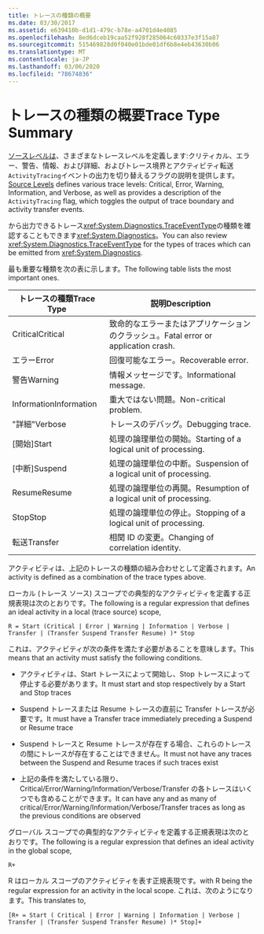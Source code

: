 ```yaml
---
title: トレースの種類の概要
ms.date: 03/30/2017
ms.assetid: e639410b-d1d1-479c-b78e-a4701d4e4085
ms.openlocfilehash: 8ed6dceb19caa52f928f285064c60337e3f15a87
ms.sourcegitcommit: 515469828d0f040e01bde01df6b8e4eb43630b06
ms.translationtype: MT
ms.contentlocale: ja-JP
ms.lasthandoff: 03/06/2020
ms.locfileid: "78674836"
---
```

# <a name="trace-type-summary"></a><span data-ttu-id="a39f3-102">トレースの種類の概要</span><span class="sxs-lookup"><span data-stu-id="a39f3-102">Trace Type Summary</span></span>
<span data-ttu-id="a39f3-103">[ソースレベルは](xref:System.Diagnostics.SourceLevels)、さまざまなトレースレベルを定義します:クリティカル、エラー、警告、情報、および詳細、およびトレース境界とアクティビティ転送`ActivityTracing`イベントの出力を切り替えるフラグの説明を提供します。</span><span class="sxs-lookup"><span data-stu-id="a39f3-103">[Source Levels](xref:System.Diagnostics.SourceLevels) defines various trace levels: Critical, Error, Warning, Information, and Verbose, as well as provides a description of the `ActivityTracing` flag, which toggles the output of trace boundary and activity transfer events.</span></span>  
  
 <span data-ttu-id="a39f3-104">から出力できるトレース<xref:System.Diagnostics.TraceEventType>の種類を確認することもできます<xref:System.Diagnostics>。</span><span class="sxs-lookup"><span data-stu-id="a39f3-104">You can also review <xref:System.Diagnostics.TraceEventType> for the types of traces which can be emitted from <xref:System.Diagnostics>.</span></span>  
  
 <span data-ttu-id="a39f3-105">最も重要な種類を次の表に示します。</span><span class="sxs-lookup"><span data-stu-id="a39f3-105">The following table lists the most important ones.</span></span>  
  
|<span data-ttu-id="a39f3-106">トレースの種類</span><span class="sxs-lookup"><span data-stu-id="a39f3-106">Trace Type</span></span>|<span data-ttu-id="a39f3-107">説明</span><span class="sxs-lookup"><span data-stu-id="a39f3-107">Description</span></span>|  
|----------------|-----------------|  
|<span data-ttu-id="a39f3-108">Critical</span><span class="sxs-lookup"><span data-stu-id="a39f3-108">Critical</span></span>|<span data-ttu-id="a39f3-109">致命的なエラーまたはアプリケーションのクラッシュ。</span><span class="sxs-lookup"><span data-stu-id="a39f3-109">Fatal error or application crash.</span></span>|  
|<span data-ttu-id="a39f3-110">エラー</span><span class="sxs-lookup"><span data-stu-id="a39f3-110">Error</span></span>|<span data-ttu-id="a39f3-111">回復可能なエラー。</span><span class="sxs-lookup"><span data-stu-id="a39f3-111">Recoverable error.</span></span>|  
|<span data-ttu-id="a39f3-112">警告</span><span class="sxs-lookup"><span data-stu-id="a39f3-112">Warning</span></span>|<span data-ttu-id="a39f3-113">情報メッセージです。</span><span class="sxs-lookup"><span data-stu-id="a39f3-113">Informational message.</span></span>|  
|<span data-ttu-id="a39f3-114">Information</span><span class="sxs-lookup"><span data-stu-id="a39f3-114">Information</span></span>|<span data-ttu-id="a39f3-115">重大ではない問題。</span><span class="sxs-lookup"><span data-stu-id="a39f3-115">Non-critical problem.</span></span>|  
|<span data-ttu-id="a39f3-116">"詳細"</span><span class="sxs-lookup"><span data-stu-id="a39f3-116">Verbose</span></span>|<span data-ttu-id="a39f3-117">トレースのデバッグ。</span><span class="sxs-lookup"><span data-stu-id="a39f3-117">Debugging trace.</span></span>|  
|<span data-ttu-id="a39f3-118">[開始]</span><span class="sxs-lookup"><span data-stu-id="a39f3-118">Start</span></span>|<span data-ttu-id="a39f3-119">処理の論理単位の開始。</span><span class="sxs-lookup"><span data-stu-id="a39f3-119">Starting of a logical unit of processing.</span></span>|  
|<span data-ttu-id="a39f3-120">[中断]</span><span class="sxs-lookup"><span data-stu-id="a39f3-120">Suspend</span></span>|<span data-ttu-id="a39f3-121">処理の論理単位の中断。</span><span class="sxs-lookup"><span data-stu-id="a39f3-121">Suspension of a logical unit of processing.</span></span>|  
|<span data-ttu-id="a39f3-122">Resume</span><span class="sxs-lookup"><span data-stu-id="a39f3-122">Resume</span></span>|<span data-ttu-id="a39f3-123">処理の論理単位の再開。</span><span class="sxs-lookup"><span data-stu-id="a39f3-123">Resumption of a logical unit of processing.</span></span>|  
|<span data-ttu-id="a39f3-124">Stop</span><span class="sxs-lookup"><span data-stu-id="a39f3-124">Stop</span></span>|<span data-ttu-id="a39f3-125">処理の論理単位の停止。</span><span class="sxs-lookup"><span data-stu-id="a39f3-125">Stopping of a logical unit of processing.</span></span>|  
|<span data-ttu-id="a39f3-126">転送</span><span class="sxs-lookup"><span data-stu-id="a39f3-126">Transfer</span></span>|<span data-ttu-id="a39f3-127">相関 ID の変更。</span><span class="sxs-lookup"><span data-stu-id="a39f3-127">Changing of correlation identity.</span></span>|  
  
 <span data-ttu-id="a39f3-128">アクティビティは、上記のトレースの種類の組み合わせとして定義されます。</span><span class="sxs-lookup"><span data-stu-id="a39f3-128">An activity is defined as a combination of the trace types above.</span></span>  
  
 <span data-ttu-id="a39f3-129">ローカル (トレース ソース) スコープでの典型的なアクティビティを定義する正規表現は次のとおりです。</span><span class="sxs-lookup"><span data-stu-id="a39f3-129">The following is a regular expression that defines an ideal activity in a local (trace source) scope,</span></span>  
  
 `R = Start (Critical | Error | Warning | Information | Verbose | Transfer | (Transfer Suspend Transfer Resume) )* Stop`  
  
 <span data-ttu-id="a39f3-130">これは、アクティビティが次の条件を満たす必要があることを意味します。</span><span class="sxs-lookup"><span data-stu-id="a39f3-130">This means that an activity must satisfy the following conditions.</span></span>  
  
- <span data-ttu-id="a39f3-131">アクティビティは、Start トレースによって開始し、Stop トレースによって停止する必要があります。</span><span class="sxs-lookup"><span data-stu-id="a39f3-131">It must start and stop respectively by a Start and Stop traces</span></span>  
  
- <span data-ttu-id="a39f3-132">Suspend トレースまたは Resume トレースの直前に Transfer トレースが必要です。</span><span class="sxs-lookup"><span data-stu-id="a39f3-132">It must have a Transfer trace immediately preceding a Suspend or Resume trace</span></span>  
  
- <span data-ttu-id="a39f3-133">Suspend トレースと Resume トレースが存在する場合、これらのトレースの間にトレースが存在することはできません。</span><span class="sxs-lookup"><span data-stu-id="a39f3-133">It must not have any traces between the Suspend and Resume traces if such traces exist</span></span>  
  
- <span data-ttu-id="a39f3-134">上記の条件を満たしている限り、Critical/Error/Warning/Information/Verbose/Transfer の各トレースはいくつでも含めることができます。</span><span class="sxs-lookup"><span data-stu-id="a39f3-134">It can have any and as many of critical/Error/Warning/Information/Verbose/Transfer traces as long as the previous conditions are observed</span></span>  
  
 <span data-ttu-id="a39f3-135">グローバル スコープでの典型的なアクティビティを定義する正規表現は次のとおりです。</span><span class="sxs-lookup"><span data-stu-id="a39f3-135">The following is a regular expression that defines an ideal activity in the global scope,</span></span>  
  
`R+`  
  
 <span data-ttu-id="a39f3-136">R はローカル スコープのアクティビティを表す正規表現です。</span><span class="sxs-lookup"><span data-stu-id="a39f3-136">with R being the regular expression for an activity in the local scope.</span></span> <span data-ttu-id="a39f3-137">これは、次のようになります。</span><span class="sxs-lookup"><span data-stu-id="a39f3-137">This translates to,</span></span>  
  
`[R+ = Start ( Critical | Error | Warning | Information | Verbose | Transfer | (Transfer Suspend Transfer Resume) )* Stop]+`
